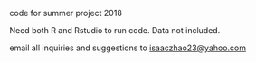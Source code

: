 
code for summer project 2018

Need both R and Rstudio to run code. Data not included.

email all inquiries and suggestions to isaaczhao23@yahoo.com

